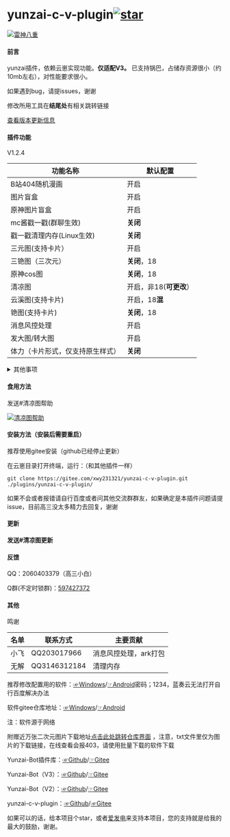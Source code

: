 # yunzai-c-v-plugin<a href='https://gitee.com/xwy231321/yunzai-c-v-plugin/stargazers'><img src='https://gitee.com/xwy231321/yunzai-c-v-plugin/badge/star.svg?theme=dark' alt='star'></img></a>


[![雷神八重](https://gitee.com/xwy231321/cv-plugins-in-resources/raw/master/%E9%9B%B7%E7%A5%9E%E5%85%AB%E9%87%8D.jpg)](https://pixiv.net/i/96839227)


#### 前言

yunzai插件，依赖云崽实现功能。**仅适配V3。** 已支持锅巴，占储存资源很小（约10mb左右），对性能要求很小。

如果遇到bug，请提issues，谢谢

修改所用工具在**结尾处**有相关跳转链接

[查看版本更新信息](./CHANGELOG.md)

#### 插件功能 

V1.2.4

| 功能名称             | 默认配置            |
|------------------|-----------------|
| B站404随机漫画        | 开启              |
| 图片盲盒             | 开启              |
| 原神图片盲盒           | 开启              |
| mc酱戳一戳(群聊生效)     | **关闭**          |
| 戳一戳清理内存(Linux生效) | **关闭**          |
| 三元图(支持卡片）        | 开启              |
| 三铯图（三次元）         | **关闭**，18       |
| 原神cos图           | **关闭**，18       |
| 清凉图              | 开启，非18(**可更改**） |
| 云溪图(支持卡片)        | 开启，18**混**      |
| 铯图(支持卡片)         | **关闭**，18       |
| 消息风控处理           | 开启              |
| 发大图/转大图          | 开启              |
| 体力（卡片形式，仅支持原生样式） | **关闭**          |

<details><summary>其他事项</summary>

清凉图（st）和铯图（stplus）私聊将以图片形式发送，群聊将以聊天记录形式发送（图片尺度较大时会裂图），云溪图默认以聊天记录形式发送，均不撤回。

注：群聊中使用时会遇到以下报错

```
发送消息错误:[{"type":"flash","file":"hppts://xxxxxxxxxxxx.com"}]
[ERRO] ApiRejection { code: -70, message: ' 群消息发送失败，可能被风控' }

```
属于**正常情况**。(依然不推荐群聊食用，防内，鬼和t，x检测)

（占用系统资源**极少**，可放心安装）

</details>

#### 食用方法

发送#清凉图帮助

[![清凉图帮助](https://gitee.com/xwy231321/cv-plugins-in-resources/raw/master/%E6%B8%85%E5%87%89%E5%9B%BE%E5%B8%AE%E5%8A%A9.jpg)](https://gitee.com/xwy231321/cv-plugins-in-resources/raw/master/%E6%B8%85%E5%87%89%E5%9B%BE%E5%B8%AE%E5%8A%A9.jpg)

#### 安装方法（安装后需要重启）

推荐使用gitee安装（github已经停止更新）

在云崽目录打开终端，运行：（和其他插件一样）

```
git clone https://gitee.com/xwy231321/yunzai-c-v-plugin.git ./plugins/yunzai-c-v-plugin/

```

如果不会或者报错请自行百度或者问其他交流群群友，如果确定是本插件问题请提issue，目前高三没太多精力去回复，谢谢

#### 更新

**发送#清凉图更新**

#### 反馈

QQ：2060403379（高三小白）

Q群(不定时锁群)：[597427372](https://jq.qq.com/?_wv=1027&k=rPN5Kmfx)

#### 其他

鸣谢

| 名单  | 联系方式 | 主要贡献         |
|-----|-----|--------------|
| 小飞  | QQ203017966 | 消息风控处理，ark打包 |
| 无解  | QQ3146312184  | 清理内存         |

推荐修改配置用的软件：[☞Windows](https://xwy2.lanzouf.com/ipg2u0im7ybi)/[☞Android](https://xwy2.lanzouf.com/iABUt0im7y8f)密码；1234，蓝奏云无法打开自行百度解决办法

软件gitee仓库地址：[☞Windows](https://gitee.com/xwy231321/cv-plugins-in-resources/blob/master/PC%E7%AB%AF%E4%BA%91%E5%B4%BDjs%E6%8F%92%E4%BB%B6%E7%BC%96%E8%BE%91%E5%99%A8.rar)/[☞Android](https://gitee.com/xwy231321/cv-plugins-in-resources/blob/master/NMM_1.12.6.apk)

注：软件源于网络

附赠近万张二次元图片下载地址[点击此处跳转仓库界面](https://gitee.com/xwy231321/cv-plugins-in-resources/tree/master/%E5%9B%BE%E5%BA%93%E9%93%BE%E6%8E%A5) ，注意，txt文件里仅为图片的下载链接，在线查看会报403，请使用批量下载的软件下载

Yunzai-Bot插件库：[☞Github](https://github.com/yhArcadia/Yunzai-Bot-plugins-index)/[☞Gitee](https://gitee.com/yhArcadia/Yunzai-Bot-plugins-index)

Yunzai-Bot（V3）：[☞Github](https://github.com/Le-niao/Yunzai-Bot)/[☞Gitee](https://gitee.com/Le-niao/Yunzai-Bot) 

Yunzai-Bot（V2）：[☞Github](https://github.com/yoimiya-kokomi/Yunzai-Bot)/[☞Gitee](https://gitee.com/yoimiya-kokomi/Yunzai-Bot) 

yunzai-c-v-plugin：[☞Github](https://github.com/xwy231321/yunzai-c-v-plugin)/[☞Gitee](https://gitee.com/xwy231321/yunzai-c-v-plugin)

如果可以的话，给本项目个star，或者[爱发电](https://afdian.net/a/yunzai-c-v-plugin)来支持本项目，您的支持就是给我的最大的鼓励，谢谢。